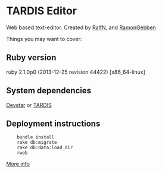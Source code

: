 # TARDIS Editor

Web based text-editor. Created by [RalfN](https://github.com/RalfN), and [RamonGebben](https://github.com/RamonGebben)

Things you may want to cover:

## Ruby version

  ruby 2.1.0p0 (2013-12-25 revision 44422) [x86_64-linux]

## System dependencies

  [Devstar](https://github.com/RamonGebben/devstar) or [TARDIS](https://github.com/Ra-GeNET/tardis)

## Deployment instructions

```
    bundle install
    rake db:migrate
    rake db:data:load_dir
    rweb
```

[More info](https://github.com/Ra-GeNET/tardis)
